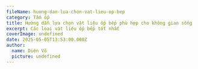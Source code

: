 ```yaml
---
fileName: huong-dan-lua-chon-vat-lieu-op-bep
category: Tấm ốp
title: Hướng dẫn lựa chọn vật liệu ốp bếp phù hợp cho không gian sống
excerpt: Các loại vật liệu ốp bếp tốt nhất
coverImage: undefined
date: 2025-05-05T13:53:00.000Z
author:
  name: Diện Võ
  picture: undefined
---
```

